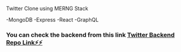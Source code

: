 Twitter Clone using MERNG Stack

-MongoDB
-Express
-React
-GraphQL

### You can check the backend from this link [Twitter Backend Repo Link⚡️⚡️](https://github.com/pra9shinde/twitter-clone-backend)
